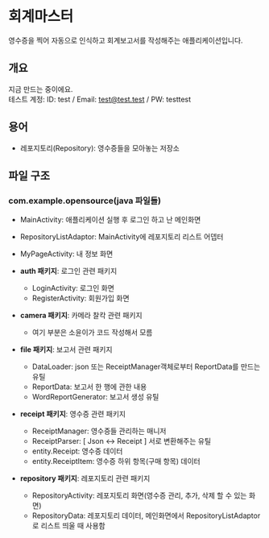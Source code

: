 # 회계마스터

영수증을 찍어 자동으로 인식하고 회계보고서를 작성해주는 애플리케이션입니다.

## 개요
지금 만드는 중이에요.  
테스트 계정:
ID: test / Email: test@test.test / PW: testtest

## 용어
- 레포지토리(Repository): 영수증들을 모아놓는 저장소

## 파일 구조

### com.example.opensource(java 파일들)

- MainActivity: 애플리케이션 실행 후 로그인 하고 난 메인화면
- RepositoryListAdaptor: MainActivity에 레포지토리 리스트 어뎁터
- MyPageActivity: 내 정보 화면

- **auth 패키지**: 로그인 관련 패키지
  - LoginActivity: 로그인 화면
  - RegisterActivity: 회원가입 화면

- **camera 패키지**: 카메라 찰칵 관련 패키지
  - 여기 부분은 소윤이가 코드 작성해서 모름

- **file 패키지**: 보고서 관련 패키지
  - DataLoader: json 또는 ReceiptManager객체로부터 ReportData를 만드는 유틸
  - ReportData: 보고서 한 행에 관한 내용
  - WordReportGenerator: 보고서 생성 유틸

- **receipt 패키지**: 영수증 관련 패키지
  - ReceiptManager: 영수증들 관리하는 매니저
  - ReceiptParser: [ Json <-> Receipt ] 서로 변환해주는 유틸
  - entity.Receipt: 영수증 데이터
  - entity.ReceiptItem: 영수증 하위 항목(구매 항목) 데이터

- **repository 패키지**: 레포지토리 관련 패키지
  - RepositoryActivity: 레포지토리 화면(영수증 관리, 추가, 삭제 할 수 있는 화면)
  - RepositoryData: 레포지토리 데이터, 메인화면에서 RepositoryListAdaptor로 리스트 띄울 때 사용함